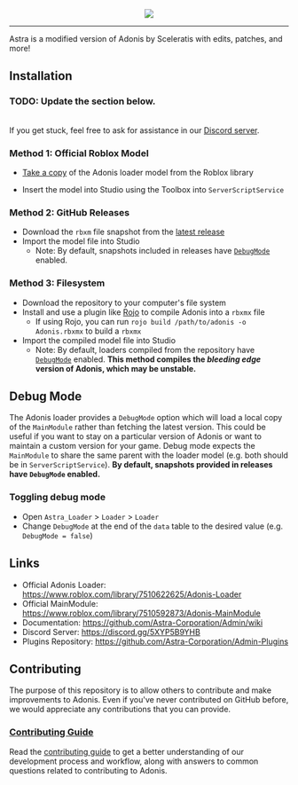 <div align="center">
    <img src="https://tr.rbxcdn.com/180DAY-e4b804cb89bad124798ba1d4acc01cd6/150/150/Image/Webp/noFilter"/>
</div>
<hr/> 

Astra is a modified version of Adonis by Sceleratis with edits, patches, and more!
## Installation
### TODO: Update the section below.<br>
<br>If you get stuck, feel free to ask for assistance in our [Discord server](https://discord.gg/5XYP5B9YHB).

### Method 1: Official Roblox Model

* [Take a copy](https://www.roblox.com/library/7510622625/) of the Adonis loader model from the Roblox library

* Insert the model into Studio using the Toolbox into `ServerScriptService`

### Method 2: GitHub Releases

* Download the `rbxm` file snapshot from the [latest release](https://github.com/Astra-Corporation/Admin/releases/latest)
* Import the model file into Studio
  * Note: By default, snapshots included in releases have <a href="#debug-mode">`DebugMode`</a> enabled.

### Method 3: Filesystem

* Download the repository to your computer's file system
* Install and use a plugin like [Rojo](https://rojo.space/) to compile Adonis into a `rbxmx` file
  * If using Rojo, you can run `rojo build /path/to/adonis -o Adonis.rbxmx` to build a `rbxmx`
* Import the compiled model file into Studio
  * Note: By default, loaders compiled from the repository have <a href="#debug-mode">`DebugMode`</a> enabled. **This method compiles the _bleeding edge_ version of Adonis, which may be unstable.**

## Debug Mode

The Adonis loader provides a `DebugMode` option which will load a local copy of the `MainModule` rather than fetching the latest version. This could be useful if you want to stay on a particular version of Adonis or want to maintain a custom version for your game. Debug mode expects the `MainModule` to share the same parent with the loader model (e.g. both should be in `ServerScriptService`). **By default, snapshots provided in  releases have `DebugMode` enabled.**

### Toggling debug mode

* Open `Astra_Loader` > `Loader` > `Loader`
* Change `DebugMode` at the end of the `data` table to the desired value (e.g. `DebugMode = false`)

## Links
* Official Adonis Loader: https://www.roblox.com/library/7510622625/Adonis-Loader
* Official MainModule: https://www.roblox.com/library/7510592873/Adonis-MainModule
* Documentation: https://github.com/Astra-Corporation/Admin/wiki
* Discord Server: https://discord.gg/5XYP5B9YHB
* Plugins Repository: https://github.com/Astra-Corporation/Admin-Plugins

## Contributing

The purpose of this repository is to allow others to contribute and make improvements to Adonis. Even if you've never contributed on GitHub before, we would appreciate any contributions that you can provide.

### [Contributing Guide](https://github.com/Astra-Corporation/Admin/blob/master/CONTRIBUTING.md)

Read the [contributing guide](https://github.com/Astra-Corporation/Astra.Admin/blob/master/CONTRIBUTING.md) to get a better understanding of our development process and workflow, along with answers to common questions related to contributing to Adonis.
